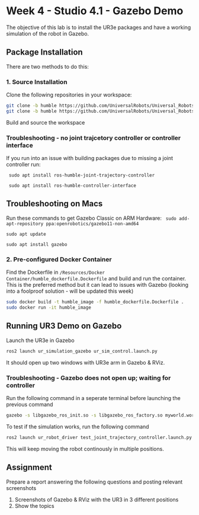 # Week 4 - Studio 4.1 - Gazebo Demo

The objective of this lab is to install the UR3e packages and have a working simulation of the robot in Gazebo.

## Package Installation

There are two methods to do this:

### 1. Source Installation

Clone the following repositories in your workspace:

```bash
git clone -b humble https://github.com/UniversalRobots/Universal_Robots_ROS2_Driver.git
git clone -b humble https://github.com/UniversalRobots/Universal_Robots_ROS2_Gazebo_Simulation.git
```

Build and source the workspace

### Troubleshooting - no joint trajcetory controller or controller interface

If you run into an issue with building packages due to missing a joint controller run:

``` sudo apt install ros-humble-joint-trajectory-controller```

``` sudo apt install ros-humble-controller-interface```

## Troubleshooting on Macs
Run these commands to get Gazebo Classic on ARM Hardware:
``` sudo add-apt-repository ppa:openrobotics/gazebo11-non-amd64```

```sudo apt update```

```sudo apt install gazebo ```

### 2. Pre-configured Docker Container

Find the Dockerfile in ```/Resources/Docker Container/humble_dockerfile.Dockerfile``` and build and run the container. This is the preferred method but it can lead to issues with Gazebo (looking into a foolproof solution - will be updated this week)

```bash
sudo docker build -t humble_image -f humble_dockerfile.Dockerfile .
sudo docker run -it humble_image
```

## Running UR3 Demo on Gazebo

Launch the UR3e in Gazebo

```bash
ros2 launch ur_simulation_gazebo ur_sim_control.launch.py
```

It should open up two windows with UR3e arm in Gazebo & RViz. 

### Troubleshooting - Gazebo does not open up; waiting for controller

Run the following command in a seperate terminal before launching the previous command

```bash
gazebo -s libgazebo_ros_init.so -s libgazebo_ros_factory.so myworld.world
```

To test if the simulation works, run the following command

```bash
ros2 launch ur_robot_driver test_joint_trajectory_controller.launch.py
```
This will keep moving the robot continously in multiple positions.



## Assignment

Prepare a report answering the following questions and posting relevant screenshots
1. Screenshots of Gazebo & RViz with the UR3 in 3 different positions
2. Show the topics 
